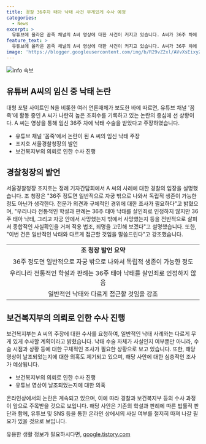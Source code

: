 ```yaml
---
title: 경찰 36주차 태아 낙태 사건 무게있게 수사 예정
categories:
  - News
excerpt: >
  유튜브에 올라온 꼼죽 채널의 A씨 영상에 대한 사건이 커지고 있습니다. A씨가 36주 차에 중절 수술을 받았다고 주장한 것에 대한 의혹이 있어 보건복지부가 수사를 의뢰했습니다. 경찰은 복부 모양 등을 근거로 영상이 날조되었을 가능성을 확인 중이며, 낙태 수술의 사실 여부를 조사 중입니다. 복지부는 형법상 낙태죄에 대한 처벌이 없기 때문에 살인 혐의로 수사를 의뢰했으며, 관련된 수사는 일반적인 낙태와는 다르게 심각하게 다뤄질 예정입니다. 
feature_text: >
  유튜브에 올라온 꼼죽 채널의 A씨 영상에 대한 사건이 커지고 있습니다. A씨가 36주 차에 중절 수술을 받았다고 주장한 것에 대한 의혹이 있어 보건복지부가 수사를 의뢰했습니다. 경찰은 복부 모양 등을 근거로 영상이 날조되었을 가능성을 확인 중이며, 낙태 수술의 사실 여부를 조사 중입니다. 복지부는 형법상 낙태죄에 대한 처벌이 없기 때문에 살인 혐의로 수사를 의뢰했으며, 관련된 수사는 일반적인 낙태와는 다르게 심각하게 다뤄질 예정입니다. 
image: 'https://blogger.googleusercontent.com/img/b/R29vZ2xl/AVvXsEixyZcFfHzMRdzZMjFBmAUKJYCLCGyLL1o632UiGVXcaFdKo_bkvkuCioo0uUKlGfBVcT3P84aROyZIXSBEx3Aw5nCQ3pTgDom1WDC4m8eifvWiAmWEEVb4x6G_l8C0QH225ldMjyaFvpxGEBGNO37VmDTDMHGhJPq73UglMfDca1-0aw/s1600/blogspot.png'
---
```


<p><img src="https://blogger.googleusercontent.com/img/b/R29vZ2xl/AVvXsEixyZcFfHzMRdzZMjFBmAUKJYCLCGyLL1o632UiGVXcaFdKo_bkvkuCioo0uUKlGfBVcT3P84aROyZIXSBEx3Aw5nCQ3pTgDom1WDC4m8eifvWiAmWEEVb4x6G_l8C0QH225ldMjyaFvpxGEBGNO37VmDTDMHGhJPq73UglMfDca1-0aw/s1600/blogspot.png" alt="info 속보" /></p>

<h2 data-ke-size="size26">유튜버 A씨의 임신 중 낙태 논란</h2>

<p data-ke-size="size16">대형 포털 사이트인 N을 비롯한 여러 언론매체가 보도한 바에 따르면, 유튜브 채널 '꼼죽'에 활동 중인 A 씨가 나란히 높은 조회수를 기록하고 있는 논란의 중심에 선 상황이다. A 씨는 영상을 통해 임신 36주 차에 낙태 수술을 받았다고 주장하였습니다.</p>

<ul>
  <li>유튜브 채널 '꼼죽'에서 논란이 된 A 씨의 임신 낙태 주장</li>
  <li>조지호 서울경찰청장의 발언</li>
  <li>보건복지부의 의뢰로 인한 수사 진행</li>
</ul>

<h2 data-ke-size="size26">경찰청장의 발언</h2>

<p data-ke-size="size16">서울경찰청장 조지호는 정례 기자간담회에서 A 씨의 사례에 대한 경찰의 입장을 설명했습니다. 조 청장은 "36주 정도면 일반적으로 자궁 밖으로 나와서 독립적 생존이 가능한 정도 아닌가 생각한다. 전문가 의견과 구체적인 경위에 대한 조사가 필요하다"고 밝혔으며, "우리나라 전통적인 학설과 판례는 36주 태아 낙태를 살인죄로 인정하지 않지만 36주 태아 낙태, 그리고 자궁 안에서 사망했는지 밖에서 사망했는지 등을 전반적으로 살펴서 종합적인 사실확인을 거쳐 적용 법조, 죄명을 고민해 보겠다"고 설명했습니다. 또한, "이번 건은 일반적인 낙태와 다르게 접근할 것임을 말씀드린다"고 강조했습니다.</p>

<table>
  <tr>
    <td style="text-align: center; height: 17px;"><b>조 청장 발언 요약</b></td>
  </tr>
  <tr>
    <td style="text-align: center; height: 17px;">36주 정도면 일반적으로 자궁 밖으로 나와서 독립적 생존이 가능한 정도</td>
  </tr>
  <tr>
    <td style="text-align: center; height: 17px;">우리나라 전통적인 학설과 판례는 36주 태아 낙태를 살인죄로 인정하지 않음</td>
  </tr>
  <tr>
    <td style="text-align: center; height: 17px;">일반적인 낙태와 다르게 접근할 것임을 강조</td>
  </tr>
</table>

<h2 data-ke-size="size26">보건복지부의 의뢰로 인한 수사 진행</h2>

<p data-ke-size="size16">보건복지부는 A 씨의 주장에 대한 수사를 요청하여, 일반적인 낙태 사례와는 다르게 무게 있게 수사할 계획이라고 밝혔습니다. 낙태 수술 자체가 사실인지 여부뿐만 아니라, 수술 시점과 상황 등에 대한 구체적인 조사가 필요한 상황으로 보고 있습니다. 또한, 해당 영상이 날조되었는지에 대한 의혹도 제기되고 있으며, 해당 사안에 대한 심층적인 조사가 예상됩니다.</p>

<ul>
  <li>보건복지부의 의뢰로 인한 수사 진행</li>
  <li>유튜브 영상이 날조되었는지에 대한 의혹</li>
</ul>

<p data-ke-size="size16">온라인상에서의 논란은 계속되고 있으며, 이에 따라 경찰과 보건복지부 등의 수사 과정이 앞으로 주목받을 것으로 보입니다. 해당 사안은 기존의 학설과 판례에 따른 법률적 판단과 함께, 유튜브 및 SNS 등을 통한 온라인 상에서의 사실 여부를 철저히 따져 나갈 필요가 있을 것으로 보입니다.</p>
유용한 생활 정보가 필요하시다면, <a href="https://qoogle.tistory.com" rel="dofollow">qoogle.tistory.com</a>


